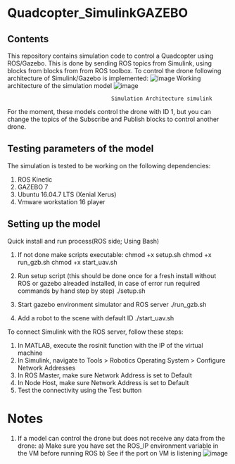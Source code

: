 # Quadcopter_SimulinkGAZEBO

## Contents
This repository contains simulation code to control a Quadcopter using ROS/Gazebo. This is done by sending ROS topics from Simulink, using blocks from blocks from from ROS toolbox. To control the drone following architecture of Simulink/Gazebo is implemented:
![image](https://user-images.githubusercontent.com/37011467/122595736-8164e400-d086-11eb-9aad-922a00a58af5.png)
                              Working architecture of the simulation model
![image](https://user-images.githubusercontent.com/37011467/122599110-6fd20b00-d08b-11eb-9bdf-a53271d75193.png)

                                     Simulation Architecture simulink

For the moment, these models control the drone with ID 1, but you can change the topics of the Subscribe and Publish blocks to control another drone.
## Testing parameters of the model
The simulation is tested to be working on the following dependencies:
1) ROS Kinetic
2) GAZEBO 7 
3) Ubuntu 16.04.7 LTS (Xenial Xerus)
4) Vmware workstation 16 player

## Setting up the model
Quick install and run process(ROS side; Using Bash)
1) If not done make scripts executable: chmod +x setup.sh chmod +x run_gzb.sh chmod +x start_uav.sh

2) Run setup script (this should be done once for a fresh install without ROS or gazebo alreaded installed, in case of error run required commands by hand step by step) ./setup.sh

3) Start gazebo environment simulator and ROS server ./run_gzb.sh

4) Add a robot to the scene with default ID ./start_uav.sh

To connect Simulink with the ROS server, follow these steps:

1) In MATLAB, execute the rosinit function with the IP of the virtual machine
2) In Simulink, navigate to Tools > Robotics Operating System > Configure Network Addresses
3) In ROS Master, make sure Network Address is set to Default
4) In Node Host, make sure Network Address is set to Default
5) Test the connectivity using the Test button


# Notes 
1) If a model can control the drone but does not receive any data from the drone:
    a)  Make sure you have set the ROS_IP environment variable in the VM before running ROS
    b)  See if the port on VM is listening 
![image](https://user-images.githubusercontent.com/37011467/122598753-e1f62000-d08a-11eb-894b-cd233bbe00d8.png)
